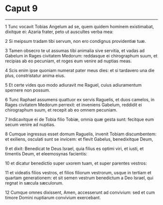 # Caput 9

***

1 Tunc vocavit Tobias Angelum ad se, quem quidem hominem existimabat, dixitque ei: Azaria frater, peto ut auscultes verba mea:

2 Si meipsum tradam tibi servum, non ero condignus providentiæ tuæ.

3 Tamen obsecro te ut assumas tibi animalia sive servitia, et vadas ad Gabelum in Rages civitatem Medorum: reddasque ei chirographum suum, et recipias ab eo pecuniam, et roges eum venire ad nuptias meas.

4 Scis enim ipse quoniam numerat pater meus dies: et si tardavero una die plus, constristatur anima eius.

5 Et certe vides quo modo adiuravit me Raguel, cuius adiuramentum spernere non possum.

6 Tunc Raphael assumens quattuor ex servis Raguelis, et duos camelos, in Rages civitatem Medorum perrexit: et inveniens Gabelum, reddidit ei chirographum suum, et recepit ab eo omnem pecuniam.

7 Indicavitque ei de Tobia filio Tobiæ, omnia quæ gesta sunt: fecitque eum secum venire ad nuptias.

8 Cumque ingressus esset domum Raguelis, invenit Tobiam discumbentem: et exiliens, osculati sunt se invicem: et flevit Gabelus, benedixitque Deum,

9 et dixit: Benedicat te Deus Israel, quia filius es optimi viri, et iusti, et timentis Deum, et eleemosynas facientis:

10 et dicatur benedictio super uxorem tuam, et super parentes vestros:

11 et videatis filios vestros, et filios filiorum vestrorum, usque in tertiam et quartam generationem: et sit semen vestrum benedictum a Deo Israel, qui regnat in sæcula sæculorum.

12 Cumque omnes dixissent, Amen, accesserunt ad convivium: sed et cum timore Domini nuptiarum convivium exercebant.

